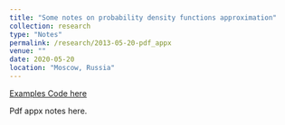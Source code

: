 ```yaml
---
title: "Some notes on probability density functions approximation"
collection: research
type: "Notes"
permalink: /research/2013-05-20-pdf_appx
venue: ""
date: 2020-05-20
location: "Moscow, Russia"
---
```


[Examples Code here](https://github.com/jpelikan71/pdf_approximation)

Pdf appx notes here.
